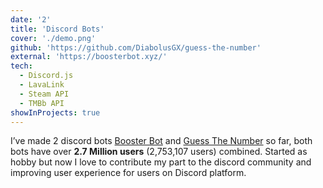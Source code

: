 ```yaml
---
date: '2'
title: 'Discord Bots'
cover: './demo.png'
github: 'https://github.com/DiabolusGX/guess-the-number'
external: 'https://boosterbot.xyz/'
tech:
  - Discord.js
  - LavaLink
  - Steam API
  - TMBb API
showInProjects: true
---
```


I’ve made 2 discord bots [Booster Bot](https://boosterbot.xyz) and [Guess The Number](tps://github.com/DiabolusGX/guess-the-number) so far, both bots have over **2.7 Million users** (2,753,107 users) combined. Started as hobby but now I love to contribute my part to the discord community and improving user experience for users on Discord platform.
